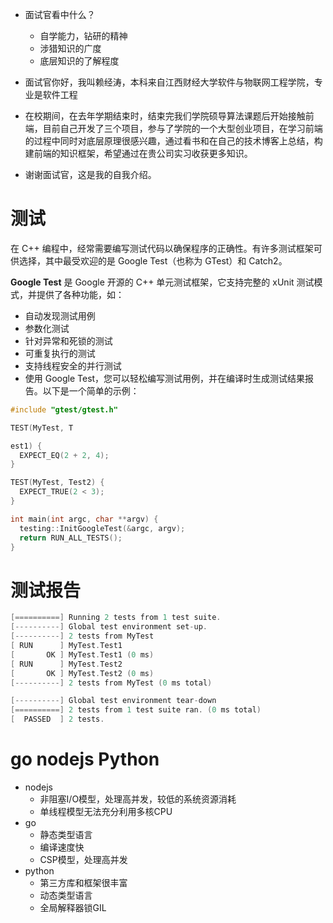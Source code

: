 - 面试官看中什么？
  - 自学能力，钻研的精神
  - 涉猎知识的广度
  - 底层知识的了解程度

- 面试官你好，我叫赖经涛，本科来自江西财经大学软件与物联网工程学院，专业是软件工程
- 在校期间，在去年学期结束时，结束完我们学院硕导算法课题后开始接触前端，目前自己开发了三个项目，参与了学院的一个大型创业项目，在学习前端的过程中同时对底层原理很感兴趣，通过看书和在自己的技术博客上总结，构建前端的知识框架，希望通过在贵公司实习收获更多知识。
- 谢谢面试官，这是我的自我介绍。


# 测试
在 C++ 编程中，经常需要编写测试代码以确保程序的正确性。有许多测试框架可供选择，其中最受欢迎的是 Google Test（也称为 GTest）和 Catch2。

**Google Test** 是 Google 开源的 C++ 单元测试框架，它支持完整的 xUnit 测试模式，并提供了各种功能，如：

- 自动发现测试用例
- 参数化测试
- 针对异常和死锁的测试
- 可重复执行的测试
- 支持线程安全的并行测试
- 使用 Google Test，您可以轻松编写测试用例，并在编译时生成测试结果报告。以下是一个简单的示例：

```c++
#include "gtest/gtest.h"

TEST(MyTest, T

est1) {
  EXPECT_EQ(2 + 2, 4);
}

TEST(MyTest, Test2) {
  EXPECT_TRUE(2 < 3);
}

int main(int argc, char **argv) {
  testing::InitGoogleTest(&argc, argv);
  return RUN_ALL_TESTS();
}

```
# 测试报告
```c++
[==========] Running 2 tests from 1 test suite.
[----------] Global test environment set-up.
[----------] 2 tests from MyTest
[ RUN      ] MyTest.Test1
[       OK ] MyTest.Test1 (0 ms)
[ RUN      ] MyTest.Test2
[       OK ] MyTest.Test2 (0 ms)
[----------] 2 tests from MyTest (0 ms total)

[----------] Global test environment tear-down
[==========] 2 tests from 1 test suite ran. (0 ms total)
[  PASSED  ] 2 tests.

```
# go nodejs Python
- nodejs
  - 非阻塞I/O模型，处理高并发，较低的系统资源消耗
  - 单线程模型无法充分利用多核CPU
- go
  - 静态类型语言
  - 编译速度快
  - CSP模型，处理高并发
- python
  - 第三方库和框架很丰富
  - 动态类型语言
  - 全局解释器锁GIL



